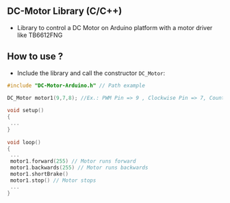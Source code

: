 ## DC-Motor Library (C/C++)
* Library to control a DC Motor on Arduino platform with a motor driver like TB6612FNG
   
## How to use ?   
* Include the library and call the constructor `DC_Motor`:
```C++
#include "DC-Motor-Arduino.h" // Path example
   
DC_Motor motor1(9,7,8); //Ex.: PWM Pin => 9 , Clockwise Pin => 7, Counterclockwise Pin => 8

void setup()
{
 ...
}
    
void loop()
{
 ...
 motor1.forward(255) // Motor runs forward
 motor1.backwards(255) // Motor runs backwards
 motor1.shortBrake()
 motor1.stop() // Motor stops
 ...
}
```